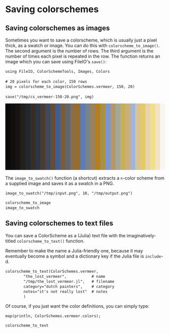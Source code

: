 # Saving colorschemes

## Saving colorschemes as images

Sometimes you want to save a colorscheme, which is usually just a pixel thick, as a swatch or image. You can do this with `colorscheme_to_image()`.
The second argument is the number of rows.
The third argument is the number of times each pixel is repeated in the row.
The function returns an image which you can save using FileIO's `save()`:

```
using FileIO, ColorSchemeTools, Images, Colors

# 20 pixels for each color, 150 rows
img = colorscheme_to_image(ColorSchemes.vermeer, 150, 20)

save("/tmp/cs_vermeer-150-20.png", img)
```

!["vermeer swatch"](assets/figures/cs_vermeer-30-300.png)

The `image_to_swatch()` function (a shortcut) extracts a `n`-color scheme from a supplied image and saves it as a swatch in a PNG.

```
image_to_swatch("/tmp/input.png", 10, "/tmp/output.png")
```

```@docs
colorscheme_to_image
image_to_swatch
```

## Saving colorschemes to text files

You can save a ColorScheme as a (Julia) text file with the imaginatively-titled `colorscheme_to_text()` function.

Remember to make the name a Julia-friendly one, because it may eventually become a symbol and a dictionary key if the Julia file is `include`-d.

```
colorscheme_to_text(ColorSchemes.vermeer,
        "the_lost_vermeer",           # name
        "/tmp/the_lost_vermeer.jl",   # filename
        category="dutch painters",    # category
        notes="it's not really lost"  # notes
        )
```

Of course, if you just want the color definitions, you can simply type:

```
map(println, ColorSchemes.vermeer.colors);
```

```@docs
colorscheme_to_text
```

